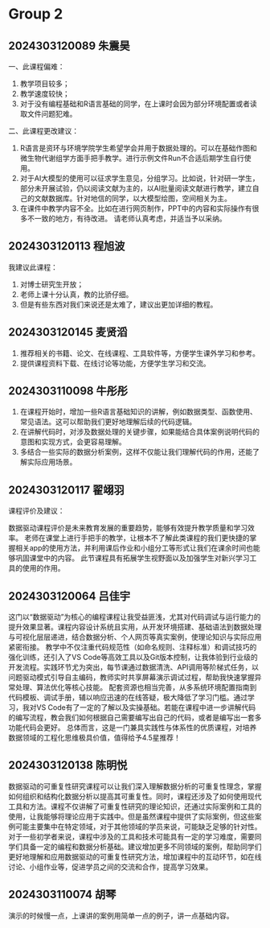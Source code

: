 # Group 2


## 2024303120089 朱震昊

一、此课程偏难：

1. 教学项目较多；
2. 教学速度较快；
3. 对于没有编程基础和R语言基础的同学，在上课时会因为部分环境配置或者读取文件问题犯难。


二、此课程更改建议：

1. R语言是资环与环境学院学生希望学会并用于数据处理的。可以在基础作图和微生物代谢组学方面手把手教学。进行示例文件Run不合适后期学生自行使用。
2. 对于AI大模型的使用可以征求学生意见，分组学习。比如说，针对研一学生，部分未开展试验，仍以阅读文献为主的，以AI批量阅读文献进行教学，建立自己的文献数据库。针对地信的同学，以大模型绘图，空间相关为主。
3. 在课件中教学内容不全。比如在进行网页制作，PPT中的内容和实际操作有很多不一致的地方，有待改进。
请老师认真考虑，并适当予以采纳。


## 2024303120113 程旭波

我建议此课程：

1. 对博士研究生开放；
2. 老师上课十分认真，教的比骄仔细。
3. 但是有些东西对我们来说还是太难了，建议出更加详细的教程。

## 2024303120145 麦贤滔

1. 推荐相关的书籍、论文、在线课程、工具软件等，方便学生课外学习和参考。
2. 提供课程资料下载、在线讨论等功能，方便学生学习和交流。



## 2024303110098 牛彤彤

1. 在课程开始时，增加一些R语言基础知识的讲解，例如数据类型、函数使用、常见语法。这可以帮助我们更好地理解后续的代码逻辑。
2. 在讲解代码时，对涉及数据处理的关键步骤，如果能结合具体案例说明代码的意图和实现方式，会更容易理解。
3. 多结合一些实际的数据分析案例，这样不仅能让我们理解代码的作用，还能了解实际应用场景。


## 2024303120117 翟翊羽

课程评价及建议：

数据驱动课程评价是未来教育发展的重要趋势，能够有效提升教学质量和学习效率。
老师在课堂上进行手把手的教学，让根本不了解此类课程的我们更快捷的掌握相关app的使用方法，并利用课后作业和小组分工等形式让我们在课余时间也能够巩固课堂中的内容。
此节课程具有拓展学生视野面以及加强学生对新兴学习工具的使用的作用。


## 2024303120064 吕佳宇

这门以“数据驱动”为核心的编程课程让我受益匪浅，尤其对代码调试与运行能力的提升效果显著。课程内容设计系统且实用，从开发环境搭建、基础语法到数据处理与可视化层层递进，结合数据分析、个人网页等真实案例，使理论知识与实际应用紧密衔接。
教学中不仅注重代码规范性（如命名规则、注释标准）和调试技巧的强化训练，还引入了VS Code等高效工具以及Git版本控制，让我体验到行业级的开发流程。实践环节尤为突出，每节课通过数据清洗、API调用等阶梯式任务，以问题驱动模式引导自主编码，教师实时共享屏幕演示调试过程，帮助我快速掌握异常处理、算法优化等核心技能。
配套资源也相当完善，从多系统环境配置指南到代码模板、调试手册，辅以响应迅速的在线答疑，极大降低了学习门槛。通过学习，我对VS Code有了一定的了解以及实操基础。若能在课程中进一步讲解代码的编写流程，教会我们如何根据自己需要编写出自己的代码，或者是编写出一套多功能代码会更好。
总体而言，这是一门兼具实践性与体系性的优质课程，对培养数据领域的工程化思维极具价值，值得给予4.5星推荐！

## 2024303120138 陈明悦
数据驱动的可重复性研究课程可以让我们深入理解数据分析的可重复性理念，掌握如何组织和结构化数据分析以提高其可重复性。同时，课程还涉及了如何使用现代工具和方法。课程不仅讲解了可重复性研究的理论知识，还通过实际案例和工具的使用，让我能够将理论应用于实践中。但是虽然课程中提供了实际案例，但这些案例可能主要集中在特定领域，对于其他领域的学员来说，可能缺乏足够的针对性。对于一些初学者来说，课程中涉及的工具和技术可能具有一定的学习难度，需要同学们具备一定的编程和数据分析基础。建议增加更多不同领域的案例，帮助同学们更好地理解和应用数据驱动的可重复性研究方法，增加课程中的互动环节，如在线讨论、小组作业等，促进学员之间的交流和合作，提高学习效果。

## 2024303110074 胡琴
演示的时候慢一点，上课讲的案例用简单一点的例子，讲一点基础内容。
